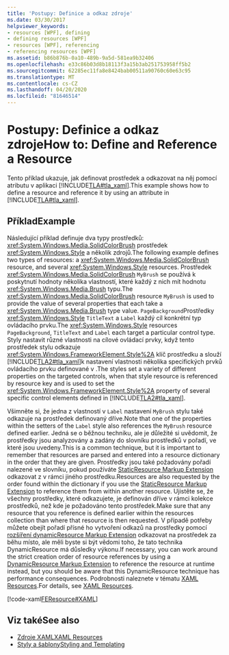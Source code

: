 ```yaml
---
title: 'Postupy: Definice a odkaz zdroje'
ms.date: 03/30/2017
helpviewer_keywords:
- resources [WPF], defining
- defining resources [WPF]
- resources [WPF], referencing
- referencing resources [WPF]
ms.assetid: b86b876b-0a10-489b-9a5d-581ea9b32406
ms.openlocfilehash: e33c86b03d8b18113f3a15b3ab251753958ff5b2
ms.sourcegitcommit: 62285ec11fa8e8424bab00511a90760c60e63c95
ms.translationtype: MT
ms.contentlocale: cs-CZ
ms.lasthandoff: 04/20/2020
ms.locfileid: "81646514"
---
```

# <a name="how-to-define-and-reference-a-resource"></a><span data-ttu-id="96212-102">Postupy: Definice a odkaz zdroje</span><span class="sxs-lookup"><span data-stu-id="96212-102">How to: Define and Reference a Resource</span></span>

<span data-ttu-id="96212-103">Tento příklad ukazuje, jak definovat prostředek a odkazovat na něj pomocí atributu v aplikaci [!INCLUDE[TLA#tla_xaml](../../../../includes/tlasharptla-xaml-md.md)].</span><span class="sxs-lookup"><span data-stu-id="96212-103">This example shows how to define a resource and reference it by using an attribute in [!INCLUDE[TLA#tla_xaml](../../../../includes/tlasharptla-xaml-md.md)].</span></span>

## <a name="example"></a><span data-ttu-id="96212-104">Příklad</span><span class="sxs-lookup"><span data-stu-id="96212-104">Example</span></span>

<span data-ttu-id="96212-105">Následující příklad definuje dva typy prostředků: <xref:System.Windows.Media.SolidColorBrush> prostředek <xref:System.Windows.Style> a několik zdrojů.</span><span class="sxs-lookup"><span data-stu-id="96212-105">The following example defines two types of resources: a <xref:System.Windows.Media.SolidColorBrush> resource, and several <xref:System.Windows.Style> resources.</span></span> <span data-ttu-id="96212-106">Prostředek <xref:System.Windows.Media.SolidColorBrush> `MyBrush` se používá k poskytnutí hodnoty několika vlastností, které každý z nich mít hodnotu <xref:System.Windows.Media.Brush> typu.</span><span class="sxs-lookup"><span data-stu-id="96212-106">The <xref:System.Windows.Media.SolidColorBrush> resource `MyBrush` is used to provide the value of several properties that each take a <xref:System.Windows.Media.Brush> type value.</span></span> <span data-ttu-id="96212-107">`PageBackground`Prostředky <xref:System.Windows.Style> `TitleText` a `Label` každý cíl konkrétní typ ovládacího prvku.</span><span class="sxs-lookup"><span data-stu-id="96212-107">The <xref:System.Windows.Style> resources `PageBackground`, `TitleText` and `Label` each target a particular control type.</span></span> <span data-ttu-id="96212-108">Styly nastavit různé vlastnosti na cílové ovládací prvky, když tento prostředek stylu odkazuje <xref:System.Windows.FrameworkElement.Style%2A> klíč prostředku a slouží [!INCLUDE[TLA2#tla_xaml](../../../../includes/tla2sharptla-xaml-md.md)]k nastavení vlastnosti několika specifických prvků ovládacího prvku definované v .</span><span class="sxs-lookup"><span data-stu-id="96212-108">The styles set a variety of different properties on the targeted controls, when that style resource is referenced by resource key and is used to set the <xref:System.Windows.FrameworkElement.Style%2A> property of several specific control elements defined in [!INCLUDE[TLA2#tla_xaml](../../../../includes/tla2sharptla-xaml-md.md)].</span></span>

<span data-ttu-id="96212-109">Všimněte si, že jedna z vlastností v `Label` nastavení `MyBrush` stylu také odkazuje na prostředek definovaný dříve.</span><span class="sxs-lookup"><span data-stu-id="96212-109">Note that one of the properties within the setters of the `Label` style also references the `MyBrush` resource defined earlier.</span></span> <span data-ttu-id="96212-110">Jedná se o běžnou techniku, ale je důležité si uvědomit, že prostředky jsou analyzovány a zadány do slovníku prostředků v pořadí, ve které jsou uvedeny.</span><span class="sxs-lookup"><span data-stu-id="96212-110">This is a common technique, but it is important to remember that resources are parsed and entered into a resource dictionary in the order that they are given.</span></span> <span data-ttu-id="96212-111">Prostředky jsou také požadovány pořadí nalezené ve slovníku, pokud používáte [StaticResource Markup Extension](staticresource-markup-extension.md) odkazovat z v rámci jiného prostředku.</span><span class="sxs-lookup"><span data-stu-id="96212-111">Resources are also requested by the order found within the dictionary if you use the [StaticResource Markup Extension](staticresource-markup-extension.md) to reference them from within another resource.</span></span> <span data-ttu-id="96212-112">Ujistěte se, že všechny prostředky, které odkazujete, je definován dříve v rámci kolekce prostředků, než kde je požadováno tento prostředek.</span><span class="sxs-lookup"><span data-stu-id="96212-112">Make sure that any resource that you reference is defined earlier within the resources collection than where that resource is then requested.</span></span> <span data-ttu-id="96212-113">V případě potřeby můžete obejít pořadí přísné ho vytvoření odkazů na prostředky pomocí [rozšíření dynamicResource Markup Extension](dynamicresource-markup-extension.md) odkazovat na prostředek za běhu místo, ale měli byste si být vědomi toho, že tato technika DynamicResource má důsledky výkonu.</span><span class="sxs-lookup"><span data-stu-id="96212-113">If necessary, you can work around the strict creation order of resource references by using a [DynamicResource Markup Extension](dynamicresource-markup-extension.md) to reference the resource at runtime instead, but you should be aware that this DynamicResource technique has performance consequences.</span></span> <span data-ttu-id="96212-114">Podrobnosti naleznete v tématu [XAML Resources](../../../desktop-wpf/fundamentals/xaml-resources-define.md).</span><span class="sxs-lookup"><span data-stu-id="96212-114">For details, see [XAML Resources](../../../desktop-wpf/fundamentals/xaml-resources-define.md).</span></span>

[!code-xaml[FEResource#XAML](~/samples/snippets/csharp/VS_Snippets_Wpf/FEResource/CS/default.xaml#xaml)]

## <a name="see-also"></a><span data-ttu-id="96212-115">Viz také</span><span class="sxs-lookup"><span data-stu-id="96212-115">See also</span></span>

- [<span data-ttu-id="96212-116">Zdroje XAML</span><span class="sxs-lookup"><span data-stu-id="96212-116">XAML Resources</span></span>](../../../desktop-wpf/fundamentals/xaml-resources-define.md)
- [<span data-ttu-id="96212-117">Styly a šablony</span><span class="sxs-lookup"><span data-stu-id="96212-117">Styling and Templating</span></span>](../../../desktop-wpf/fundamentals/styles-templates-overview.md)
